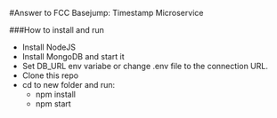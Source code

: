 #Answer to FCC Basejump: Timestamp Microservice

###How to install and run
- Install NodeJS
- Install MongoDB and start it
- Set DB_URL env variabe or change .env file to the connection URL.
- Clone this repo
- cd to new folder and run:
  - npm install
  - npm start

